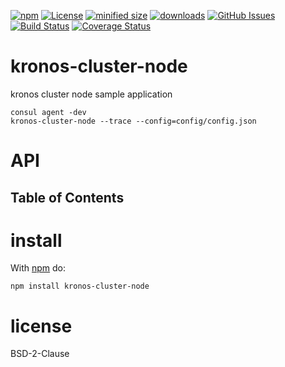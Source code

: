 [![npm](https://img.shields.io/npm/v/@kronos-integration/cluster-node.svg)](https://www.npmjs.com/package/@kronos-integration/cluster-node)
[![License](https://img.shields.io/badge/License-BSD%203--Clause-blue.svg)](https://opensource.org/licenses/BSD-3-Clause)
[![minified size](https://badgen.net/bundlephobia/min/@kronos-integration/cluster-node)](https://bundlephobia.com/result?p=@kronos-integration/cluster-node)
[![downloads](http://img.shields.io/npm/dm/@kronos-integration/cluster-node.svg?style=flat-square)](https://npmjs.org/package/@kronos-integration/cluster-node)
[![GitHub Issues](https://img.shields.io/github/issues/Kronos-Integration/cluster-node.svg?style=flat-square)](https://github.com/Kronos-Integration/cluster-node/issues)
[![Build Status](https://img.shields.io/endpoint.svg?url=https%3A%2F%2Factions-badge.atrox.dev%2FKronos-Integration%2Fcluster-node%2Fbadge&style=flat)](https://actions-badge.atrox.dev/Kronos-Integration/cluster-node/goto)
[![Coverage Status](https://coveralls.io/repos/Kronos-Integration/cluster-node/badge.svg)](https://coveralls.io/github/Kronos-Integration/cluster-node)

# kronos-cluster-node

kronos cluster node sample application

```shell
consul agent -dev
kronos-cluster-node --trace --config=config/config.json
```

# API

<!-- Generated by documentation.js. Update this documentation by updating the source code. -->

## Table of Contents

# install

With [npm](http://npmjs.org) do:

```shell
npm install kronos-cluster-node
```

# license

BSD-2-Clause
